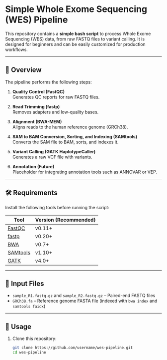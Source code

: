 # Simple Whole Exome Sequencing (WES) Pipeline

This repository contains a **simple bash script** to process Whole Exome Sequencing (WES) data, from raw FASTQ files to variant calling. It is designed for beginners and can be easily customized for production workflows.

---

## 🧩 Overview

The pipeline performs the following steps:

1. **Quality Control (FastQC)**  
   Generates QC reports for raw FASTQ files.  

2. **Read Trimming (fastp)**  
   Removes adapters and low-quality bases.  

3. **Alignment (BWA-MEM)**  
   Aligns reads to the human reference genome (GRCh38).  

4. **SAM to BAM Conversion, Sorting, and Indexing (SAMtools)**  
   Converts the SAM file to BAM, sorts, and indexes it.  

5. **Variant Calling (GATK HaplotypeCaller)**  
   Generates a raw VCF file with variants.  

6. **Annotation (Future)**  
   Placeholder for integrating annotation tools such as ANNOVAR or VEP.  

---

## 🛠️ Requirements

Install the following tools before running the script:

| Tool              | Version (Recommended) |
|-------------------|----------------------|
| [FastQC](https://www.bioinformatics.babraham.ac.uk/projects/fastqc/)   | v0.11+ |
| [fastp](https://github.com/OpenGene/fastp) | v0.20+ |
| [BWA](http://bio-bwa.sourceforge.net/)     | v0.7+ |
| [SAMtools](http://www.htslib.org/)         | v1.10+ |
| [GATK](https://gatk.broadinstitute.org/)   | v4.0+ |

---

## 📂 Input Files

- `sample_R1.fastq.gz` and `sample_R2.fastq.gz` – Paired-end FASTQ files  
- `GRCh38.fa` – Reference genome FASTA file (indexed with `bwa index` and `samtools faidx`)

---

## 🚀 Usage

1. Clone this repository:
   ```bash
   git clone https://github.com/username/wes-pipeline.git
   cd wes-pipeline
